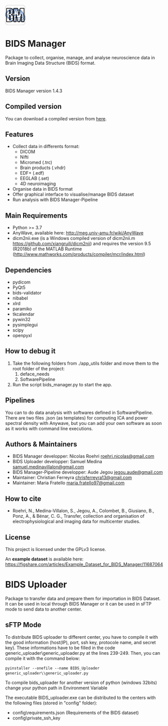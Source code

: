 ![bids manager](icons/bids_manager_icon.png "Bids Manager")

#  BIDS Manager
Package to collect, organise, manage, and analyse neuroscience data in Brain Imaging Data Structure (BIDS) format.

## Version
BIDS Manager version 1.4.3

## Compiled version
You can download a compiled version from [here](https://github.com/Dynamap/BIDS_Manager/releases/download/v1.4.3/bids_manager_1.4.3.zip).

## Features
* Collect data in differents format:
  * DICOM
  * Nifti
  * Micromed (.trc)
  * Brain products (.vhdr)
  * EDF+ (.edf)
  * EEGLAB (.set)
  * 4D neuroimaging 
* Organise data in BIDS format
* Offer graphical interface to visualise/manage BIDS dataset
* Run analysis with BIDS Manager-Pipeline

## Main Requirements
* Python >= 3.7
* AnyWave, available here: http://meg.univ-amu.fr/wiki/AnyWave
* dicm2nii.exe (is a Windows compiled version of dicm2nii.m https://github.com/xiangruili/dicm2nii) and requires the version 9.5 (R2018b) of the MATLAB Runtime (http://www.mathworks.com/products/compiler/mcr/index.html)

## Dependencies
* pydicom
* PyQt5
* bids-validator
* nibabel
* xlrd
* paramiko
* tkcalendar
* pywin32
* pysimplegui
* scipy
* openpyxl

## How to debug it
1. Take the following folders from ./app_utils folder and move them to the root folder of the project:
   1. deface_needs
   2. SoftwarePipeline
2. Run the script bids_manager.py to start the app.

## Pipelines
You can to do data analysis with softwares defined in SoftwarePipeline. There are two files .json (as templates) for computing ICA and power spectral density with Anywave, but you can add your own software as soon as it works with command line executions. 


## Authors & Maintainers
* BIDS Manager developper: Nicolas Roehri <roehri.nicolas@gmail.com>
* BIDS Uploader developper: Samuel Medina <samuel.medinavillalon@gmail.com>
* BIDS Manager-Pipeline developper: Aude Jegou <jegou.aude@gmail.com>     
* Maintainer: Christian Ferreyra <chrisferreyra13@gmail.com>
* Maintainer: Maria Fratello <maria.fratello97@gmail.com>

## How to cite
* Roehri, N., Medina-Villalon, S., Jegou, A., Colombet, B., Giusiano, B., Ponz, A., & Bénar, C. G., Transfer, collection and organisation of electrophysiological and imaging data for multicenter studies.

## License
This project is licensed under the GPLv3 license.

An **example dataset** is available here: https://figshare.com/articles/Example_Dataset_for_BIDS_Manager/11687064

# BIDS Uploader
Package to transfer data and prepare them for importation in BIDS Dataset. It can be used in local through BIDS Manager
or it can be used in sFTP mode to send data to another center.

## sFTP Mode
To distribute BIDS uploader to different center, you have to compile it with the good information (host(IP), port, ssh key, protocole name, and secret key). These informations have to be filled in the code
generic_uploader\\generic_uploader.py at the lines 239-249. Then, you can compile it with the command below:
```
pyinstaller --onefile --name BIDS_Uploader generic_uploader\\generic_uploader.py
```
To compile bids_uploader for another version of python (windows 32bits) change your python path in Environment Variable

The executable BIDS_uploader.exe can be distributed to the centers with the following files (stored in "config" folder):
* config\\requirements.json (Requirements of the BIDS dataset)
* config\\private_ssh_key